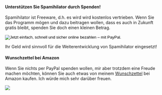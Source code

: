 #### Unterstützen Sie Spamihilator durch Spenden!

Spamihilator ist Freeware, d.h. es wird wird kostenlos vertrieben. Wenn
Sie das Programm mögen und dazu beitragen wollen, dass es auch in Zukunft
gratis bleibt, spenden Sie doch einen kleinen Betrag.

<form action="https://www.paypal.com/cgi-bin/webscr" method="post">
<input type="hidden" name="cmd" value="_s-xclick">
<input type="hidden" name="hosted_button_id" value="A7JHHQ29QDF2W">
<input type="image" src="https://www.paypalobjects.com/de_DE/DE/i/btn/btn_donateCC_LG.gif" border="0" name="submit" alt="Jetzt einfach, schnell und sicher online bezahlen – mit PayPal.">
<img alt="" border="0" src="https://www.paypalobjects.com/de_DE/i/scr/pixel.gif" width="1" height="1">
</form>

Ihr Geld wird sinnvoll für die Weiterentwicklung von Spamihilator eingesetzt!

#### Wunschzettel bei Amazon

Wenn Sie nichts per PayPal spenden wollen, mir aber trotzdem eine Freude machen möchten,
können Sie auch etwas von meinem [Wunschzettel](http://www.amazon.de/registry/wishlist/2WRRKJ0LSPTKC)
bei Amazon kaufen. Ich würde mich sehr darüber freuen.

<a href="http://www.amazon.de/registry/wishlist/2WRRKJ0LSPTKC"><img src="{{ site.url }}/images/amazonlogo.png"></a>